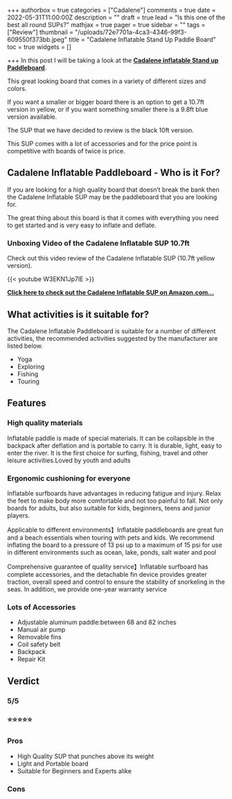+++
authorbox = true
categories = ["Cadalene"]
comments = true
date = 2022-05-31T11:00:00Z
description = ""
draft = true
lead = "Is this one of the best all round SUPs?"
mathjax = true
pager = true
sidebar = ""
tags = ["Review"]
thumbnail = "/uploads/72e7701a-4ca3-4346-99f3-609550f373bb.jpeg"
title = "Cadalene Inflatable Stand Up Paddle Board"
toc = true
widgets = []

+++
In this post I will be taking a look at the [**Cadalene inflatable Stand up Paddleboard**](#).

This great looking board that comes in a variety of different sizes and colors.

If you want a smaller or bigger board there is an option to get a 10.7ft version in yellow, or if you want something smaller there is a 9.8ft blue version available.

The SUP that we have decided to review is the black 10ft version.

This SUP comes with a lot of accessories and for the price point is competitive with boards of twice is price.

## Cadalene Inflatable Paddleboard - Who is it For?

If you are looking for a high quality board that doesn’t break the bank then the Cadalene Inflatable SUP may be the paddleboard that you are looking for.

The great thing about this board is that it comes with everything you need to get started and is very easy to inflate and deflate.

### Unboxing Video of the Cadalene Inflatable SUP 10.7ft

Check out this video review of the Cadalene Inflatable SUP (10.7ft yellow version).

{{< youtube W3EKN1Jp7lE >}}

[**Click here to check out the Cadalene Inflatable SUP on Amazon.com…**](#)

## What activities is it suitable for?

The Cadalene Inflatable Paddleboard is suitable for a number of different activities, the recommended activities suggested by the manufacturer are listed below.

* Yoga
* Exploring
* Fishing
* Touring

## Features

### High quality materials

Inflatable paddle is made of special materials. It can be collapsible in the backpack after deflation and is portable to carry. It is durable, light, easy to enter the river. It is the first choice for surfing, fishing, travel and other leisure activities.Loved by youth and adults

### Ergonomic cushioning for everyone

Inflatable surfboards have advantages in reducing fatigue and injury. Relax the feet to make body more comfortable and not too painful to fall. Not only boards for adults, but also suitable for kids, beginners, teens and junior players.

Applicable to different environments】Inflatable paddleboards are great fun and a beach essentials when touring with pets and kids. We recommend inflating the board to a pressure of 13 psi up to a maximum of 15 psi for use in different environments such as ocean, lake, ponds, salt water and pool

Comprehensive guarantee of quality service】Inflatable surfboard has complete accessories, and the detachable fin device provides greater traction, overall speed and control to ensure the stability of snorkeling in the seas. In addition, we provide one-year warranty service

### Lots of Accessories

* Adjustable aluminum paddle:between 68 and 82 inches
* Manual air pump
* Removable fins
* Coil safety belt
* Backpack
* Repair Kit

## Verdict

### 5/5

### ⭐⭐⭐⭐⭐

### **Pros**

* High Quality SUP that punches above its weight
* Light and Portable board
* Suitable for Beginners and Experts alike

### **Cons**